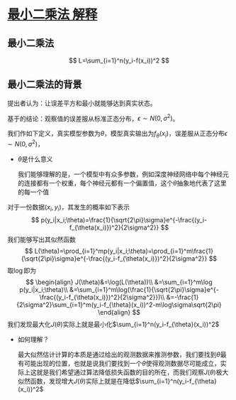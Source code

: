 # [最小二乘法 解释](https://blog.csdn.net/MoreAction_/article/details/106443383)

## 最小二乘法

$$
L=\sum_{i=1}^n(y_i-f(x_i))^2
$$

## 最小二乘法的背景

提出者认为：让误差平方和最小就能够达到真实状态。

基于的结论：观察值的误差服从标准正态分布，$\epsilon\sim N(0,\sigma^2)$。

我们作如下定义，真实模型参数为$\theta$，模型真实输出为$f_{\theta}(x_i)$，误差服从正态分布$\epsilon\sim N(0,\sigma^2)$，

- $\theta$是什么意义

  我们能够理解的是，一个模型中有众多参数，例如深度神经网络中每个神经元的连接都有一个权重，每个神经元都有一个偏置值，这个$\theta$抽象地代表了这里的每一个值

对于一份数据$(x_i,y_i)$，其发生的概率如下表示
$$
p(y_i|x_i;\theta)=\frac{1}{\sqrt{2\pi}\sigma}e^{-\frac{(y_i-f_{\theta(x_i)})^2}{2\sigma^2}}
$$
我们能够写出其似然函数
$$
L(\theta)=\prod_{i=1}^mp(y_i|x_i;\theta)=\prod_{i=1}^m\frac{1}{\sqrt{2\pi}\sigma}e^{-\frac{(y_i-f_{\theta(x_i)})^2}{2\sigma^2}}
$$
取$\log$即为
$$
\begin{align}
J(\theta)&=\log(L(\theta))\\
&=\sum_{i=1}^m\log p(y_i|x_i;\theta)\\
&=\sum_{i=1}^m\log(\frac{1}{\sqrt{2\pi}\sigma}e^{-\frac{(y_i-f_{\theta(x_i)})^2}{2\sigma^2}})\\
&=-\frac{1}{2\sigma^2}\sum_{i=1}^m(y_i-f_{\theta}(x_i))^2-m\log\sigma\sqrt{2\pi}
\end{align}
$$
我们发现最大化$J(\theta)$实际上就是最小化$\sum_{i=1}^n(y_i-f_{\theta}(x_i))^2$

- 如何理解？

  最大似然估计计算的本质是通过给出的观测数据来推测参数，我们要找到$\theta$最有可能出现的位置，也就是说我们要找到一个$\theta$使得观测数据尽可能成立，实际上这就是我们希望通过算法降低损失函数的目的所在，而我们观察$J(\theta)$极大似然函数，发现增大$J(\theta)$实际上就是在降低$\sum_{i=1}^n(y_i-f_{\theta}(x_i))^2$